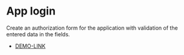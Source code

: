 # App login

Create an authorization form for the application with validation of the entered data in the fields.

- [DEMO-LINK](https://mikhail-88.github.io/app_login_js/dist/index.html)